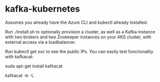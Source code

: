 # kafka-kubernetes

Assumes you already have the Azure CLI and kubectl already installed.

Run ./install.sh to optionally provision a cluster, as well as a Kafka instance with two brokers and two Zookeeper instances on your AKS cluster, with external access via a loadbalancer.

Run kubectl get svc to see the public IPs. You can easily test functionality with kafkacat:


sudo apt-get install kafkacat

kafkacat -b <publicup> -L
  
